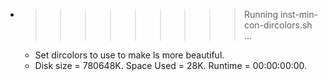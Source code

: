 * >>>>>>>>> Running inst-min-con-dircolors.sh ...
  * Set dircolors to use  to make ls more beautiful.
  * Disk size = 780648K. Space Used = 28K. Runtime = 00:00:00:00.
